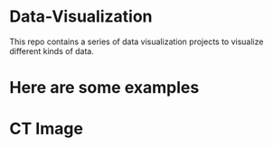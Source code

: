 # Data-Visualization

This repo contains a series of data visualization projects to visualize different kinds of data.
# Here are some examples
# CT Image
